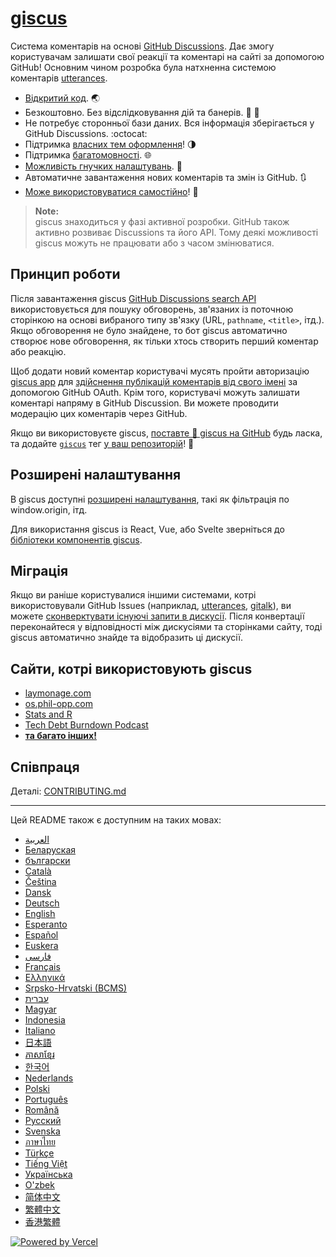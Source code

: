 # [giscus][giscus]

Система коментарів на основі [GitHub Discussions][discussions].
Дає змогу користувачам залишати свої реакції та коментарі на сайті за допомогою GitHub! Основним чином розробка була натхненна системою коментарів [utterances][utterances].

- [Відкритий код][repo]. 🌏
- Безкоштовно. Без відслідковування дій та банерів. 📡 🚫
- Не потребує сторонньої бази даних. Вся інформація зберігається у GitHub Discussions. :octocat:
- Підтримка [власних тем оформлення][creating-custom-themes]! 🌗
- Підтримка [багатомовності][multiple-languages]. 🌐
- [Можливість гнучких налаштувань][advanced-usage]. 🔧
- Автоматичне завантаження нових коментарів та змін із GitHub. 🔃
- [Може використовуватися самостійно][self-hosting]! 🤳

> **Note:**\
> giscus знаходиться у фазі активної розробки. GitHub також активно розвиває Discussions та його API. Тому деякі можливості giscus можуть не працювати або з часом змінюватися.

## Принцип роботи

Після завантаження giscus [GitHub Discussions search API][search-api] використовується для пошуку обговорень, зв'язаних із поточною сторінкою на основі вибраного типу зв'язку (URL, `pathname`, `<title>`, ітд.).
Якщо обговорення не було знайдене, то бот giscus автоматично створює нове обговорення, як тільки хтось створить перший коментар або реакцію.

Щоб додати новий коментар користувачі мусять пройти авторизацію [giscus app][giscus-app] для [здійснення публікацій коментарів від свого імені][authorization] за допомогою GitHub OAuth.
Крім того, користувачі можуть залишати коментарі напряму в GitHub Discussion. Ви можете проводити модерацію цих коментарів через GitHub.

[giscus]: https://giscus.app/uk
[discussions]: https://docs.github.com/en/discussions
[utterances]: https://github.com/utterance/utterances
[repo]: https://github.com/giscus/giscus
[advanced-usage]: https://github.com/giscus/giscus/blob/main/ADVANCED-USAGE.md
[creating-custom-themes]: https://github.com/giscus/giscus/blob/main/ADVANCED-USAGE.md#data-theme
[multiple-languages]: https://github.com/giscus/giscus/blob/main/CONTRIBUTING.md#adding-localizations
[self-hosting]: https://github.com/giscus/giscus/blob/main/SELF-HOSTING.md
[search-api]: https://docs.github.com/en/graphql/guides/using-the-graphql-api-for-discussions#search
[giscus-app]: https://github.com/apps/giscus
[authorization]: https://docs.github.com/en/developers/apps/identifying-and-authorizing-users-for-github-apps

<!-- configuration -->

Якщо ви використовуєте giscus, [поставте 🌟 giscus на GitHub][repo] будь ласка, та додайте [`giscus`][giscus-topic]  тег [у ваш репозиторій][topic-howto]! 🎉

## Розширені налаштування

В giscus доступні [розширені налаштування][advanced-usage], такі як фільтрація по window.origin, ітд.

Для використання giscus із React, Vue, або Svelte зверніться до [бібліотеки компонентів giscus][giscus-component].

## Міграція

Якщо ви раніше користувалися іншими системами, котрі використовували GitHub Issues (наприклад, [utterances][utterances], [gitalk][gitalk]), ви можете [сконверктувати існуючі запити в дискусії][convert].
Після конвертації переконайтеся у відповідності між дискусіями та сторінками сайту, тоді giscus автоматично знайде та відобразить ці дискусії.

## Сайти, котрі використовують giscus

- [laymonage.com][laymonage-website]
- [os.phil-opp.com][os-phil-opp]
- [Stats and R][statsandr]
- [Tech Debt Burndown Podcast][techdebtburndown]
- [**та багато інших!**][giscus-topic]

## Співпраця

Деталі: [CONTRIBUTING.md][contributing]

[giscus-component]: https://github.com/giscus/giscus-component
[repo]: https://github.com/giscus/giscus
[giscus-topic]: https://github.com/topics/giscus
[topic-howto]: https://docs.github.com/en/github/administering-a-repository/classifying-your-repository-with-topics
[advanced-usage]: https://github.com/giscus/giscus/blob/main/ADVANCED-USAGE.md
[utterances]: https://github.com/utterance/utterances
[gitalk]: https://github.com/gitalk/gitalk
[convert]: https://docs.github.com/en/discussions/managing-discussions-for-your-community/moderating-discussions#converting-an-issue-to-a-discussion
[laymonage-website]: https://laymonage.com/posts/giscus
[os-phil-opp]: https://os.phil-opp.com
[statsandr]: https://statsandr.com
[techdebtburndown]: https://techdebtburndown.com
[contributing]: https://github.com/giscus/giscus/blob/main/CONTRIBUTING.md

<!-- end -->

---

Цей README також є доступним на таких мовах:

- [&lrm;العربية](README.ar.md)
- [Беларуская](README.be.md)
- [български](README.bg.md)
- [Català](README.ca.md)
- [Čeština](README.cs.md)
- [Dansk](README.da.md)
- [Deutsch](README.de.md)
- [English](README.md)
- [Esperanto](README.eo.md)
- [Español](README.es.md)
- [Euskera](README.eu.md)
- [فارسی](README.fa.md)
- [Français](README.fr.md)
- [Ελληνικά](README.gr.md)
- [Srpsko-Hrvatski (BCMS)](README.hbs.md)
- [עברית](README.he.md)
- [Magyar](README.hu.md)
- [Indonesia](README.id.md)
- [Italiano](README.it.md)
- [日本語](README.ja.md)
- [ភាសាខ្មែរ](README.kh.md)
- [한국어](README.ko.md)
- [Nederlands](README.nl.md)
- [Polski](README.pl.md)
- [Português](README.pt.md)
- [Română](README.ro.md)
- [Русский](README.ru.md)
- [Svenska](README.sv.md)
- [ภาษาไทย](README.th.md)
- [Türkçe](README.tr.md)
- [Tiếng Việt](README.vi.md)
- [Українська](README.uk.md)
- [O'zbek](README.uz.md)
- [简体中文](README.zh-CN.md)
- [繁體中文](README.zh-TW.md)
- [香港繁體](README.zh-HK.md)

[![Powered by Vercel](public/powered-by-vercel.svg)][vercel]

[vercel]: https://vercel.com/?utm_source=giscus&utm_campaign=oss
